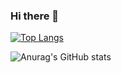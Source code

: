 ### Hi there 👋


[![Top Langs](https://github-readme-stats.vercel.app/api/top-langs/?username=gusandchbh)](https://github.com/anuraghazra/github-readme-stats)


![Anurag's GitHub stats](https://github-readme-stats.vercel.app/api?username=gusandchbh&show_icons=true&theme=radical)
